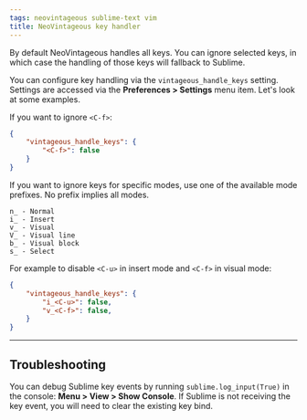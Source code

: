 ```yaml
---
tags: neovintageous sublime-text vim
title: NeoVintageous key handler
---
```


By default NeoVintageous handles all keys. You can ignore selected keys, in which case the handling of those keys will fallback to Sublime.

You can configure key handling via the `vintageous_handle_keys` setting. Settings are accessed via the **Preferences > Settings** menu item. Let's look at some examples.

If you want to ignore `<C-f>`:

```json
{
    "vintageous_handle_keys": {
        "<C-f>": false
    }
}
```

If you want to ignore keys for specific modes, use one of the available mode prefixes. No prefix implies all modes.

```
n_ - Normal
i_ - Insert
v_ - Visual
V_ - Visual line
b_ - Visual block
s_ - Select
```

For example to disable `<C-u>` in insert mode and `<C-f>` in visual mode:

```json
{
    "vintageous_handle_keys": {
        "i_<C-u>": false,
        "v_<C-f>": false,
    }
}
```

---

## Troubleshooting

You can debug Sublime key events by running `sublime.log_input(True)` in the console: **Menu > View > Show Console**. If Sublime is not receiving the key event, you will need to clear the existing key bind.
